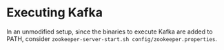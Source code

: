 Executing Kafka
===

In an unmodified setup, since the binaries to execute Kafka are added to PATH, consider `zookeeper-server-start.sh config/zookeeper.properties`.
